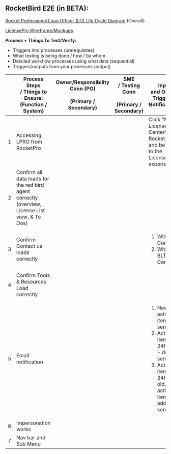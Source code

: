 
## **RocketBird E2E (in BETA):**

[Rocket Professional Loan Officer (LO) Life Cycle Diagram](https://editor.signavio.com/p/hub-preview#model/ff04d56e3b8644cd880073bf5a6af3ab;diagram) (Overall)

[LicensePro Wireframe/Mockups](https://quickenloans.invisionapp.com/share/A4SA4ZX6REQ#/screens)



**Process + Things To Test/Verify:**

- Triggers into processes (prerequisites)
- What testing is being done / how / by whom
- Detailed workflow processes using what data (sequential)
- Triggers/outputs from your processes (output)





| <br> | Process Steps / Things to Ensure:<br>(Function / System)<br> | Owner/Responsibility Conn (PO)<br><br>(Primary / Secondary)<br> | SME / Testing Conn<br><br>(Primary / Secondary)<br> | Input and Output Triggers / Notifications<br> | Estimated Duration<br> | Status<br><br>(Complete / Not Started)<br> | Notes / Issues<br> |
| --- | --- | --- | --- | --- | --- | --- | --- |
| 1 | Accessing LPRO from RocketPro | <br> | <br> | Click "My License Center" in Rocket Pro and be taken to the LicensePro experience | <br> | **COMPLETE** | <br> |
| 2 | Confirm all data loads for the red bird agent correctly (overview, License List view, & To Dos) | <br> | <br> | <br> | <br> | **COMPLETE** | <br> |
| 3 | Confirm Contact us loads correctly | <br> | <br> | <ol><li>With BLT Contact</li><li>Without BLT Contact</li></ol> | <br> | **COMPLETE** | <br> |
| 4 | Confirm Tools & Resources Load correctly | <br> | <br> | <br> | <br> | **COMPLETE** | <br> |
| 5 | Email notification | <br> | <br> | <ol><li>New action item - send out</li><li>Action item 24hrs old - don't send out</li><li><span>Action item 24hrs old, new action item added - send out</span></li></ol> | <br> | **COMPLETE** | <br> |
| 6 | Impersonation works | <br> | <br> | <br> | <br> | **COMPLETE** | <br> |
| 7 | Nav bar and Sub Menu | <br> | <br> | <br> | <br> | **COMPLETE** | <br> |








